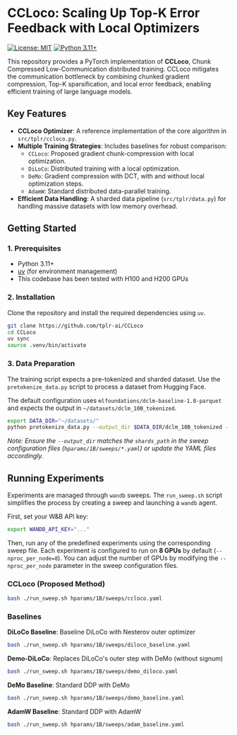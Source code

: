 # CCLoco: Scaling Up Top-K Error Feedback with Local Optimizers

[![License: MIT](https://img.shields.io/badge/License-MIT-yellow.svg)](https://opensource.org/licenses/MIT)
[![Python 3.11+](https://img.shields.io/badge/python-3.11+-blue.svg)](https://www.python.org/downloads/release/python-3110/)

This repository provides a PyTorch implementation of **CCLoco**,  Chunk Compressed Low-Communication distributed training. CCLoco mitigates the communication bottleneck by combining chunked gradient compression, Top-K sparsification, and local error feedback, enabling efficient training of large language models.

## Key Features

- **CCLoco Optimizer**: A reference implementation of the core algorithm in `src/tplr/ccloco.py`.
- **Multiple Training Strategies**: Includes baselines for robust comparison:
    - `CCLoco`: Proposed gradient chunk-compression with local optimization.
    - `DiLoCo`: Distributed training with a local optimization.
    - `DeMo`: Gradient compression with DCT, with and without local optimization steps.
    - `AdamW`: Standard distributed data-parallel training.
- **Efficient Data Handling**: A sharded data pipeline (`src/tplr/data.py`) for handling massive datasets with low memory overhead.

## Getting Started

### 1. Prerequisites

- Python 3.11+
- [uv](https://github.com/astral-sh/uv) (for environment management)
- This codebase has been tested with H100 and H200 GPUs

### 2. Installation

Clone the repository and install the required dependencies using `uv`.

```bash
git clone https://github.com/tplr-ai/CCLoco
cd CCLoco
uv sync
source .venv/bin/activate
```

### 3. Data Preparation

The training script expects a pre-tokenized and sharded dataset. Use the `pretokenize_data.py` script to process a dataset from Hugging Face.

The default configuration uses `mlfoundations/dclm-baseline-1.0-parquet` and expects the output in `~/datasets/dclm_10B_tokenized`.

```bash
export DATA_DIR="~/datasets/"
python pretokenize_data.py --output_dir $DATA_DIR/dclm_10B_tokenized --total_tokens 10e9
```
*Note: Ensure the `--output_dir` matches the `shards_path` in the sweep configuration files (`hparams/1B/sweeps/*.yaml`) or update the YAML files accordingly.*

## Running Experiments

Experiments are managed through `wandb` sweeps. The `run_sweep.sh` script simplifies the process by creating a sweep and launching a `wandb` agent.

First, set your W&B API key:
```bash
export WANDB_API_KEY="..."
```

Then, run any of the predefined experiments using the corresponding sweep file. Each experiment is configured to run on **8 GPUs** by default (`--nproc_per_node=8`). You can adjust the number of GPUs by modifying the `--nproc_per_node` parameter in the sweep configuration files.

### CCLoco (Proposed Method)
```bash
bash ./run_sweep.sh hparams/1B/sweeps/ccloco.yaml
```

### Baselines

**DiLoCo Baseline**: Baseline DiLoCo with Nesterov outer optimizer
```bash
bash ./run_sweep.sh hparams/1B/sweeps/diloco_baseline.yaml
```

**Demo-DiLoCo**: Replaces DiLoCo's outer step with DeMo (without signum)
```bash
bash ./run_sweep.sh hparams/1B/sweeps/demo_diloco.yaml
```

**DeMo Baseline**: Standard DDP with DeMo
```bash
bash ./run_sweep.sh hparams/1B/sweeps/demo_baseline.yaml
```

**AdamW Baseline**: Standard DDP with AdamW
```bash
bash ./run_sweep.sh hparams/1B/sweeps/adam_baseline.yaml
```
